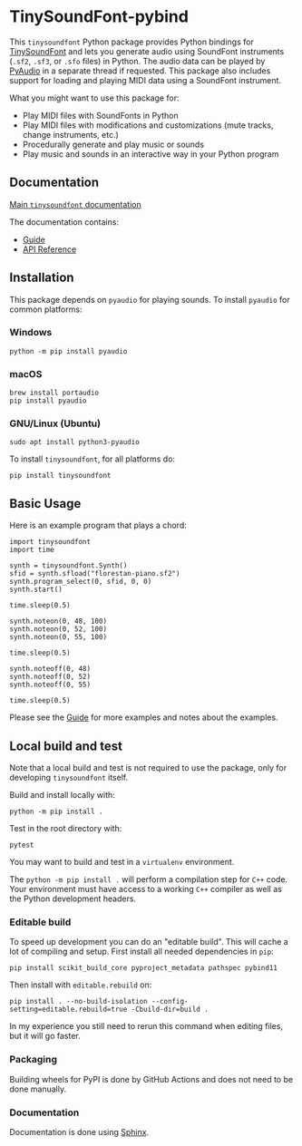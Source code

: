 # TinySoundFont-pybind

This `tinysoundfont` Python package provides Python bindings for
[TinySoundFont](https://github.com/schellingb/TinySoundFont) and lets you
generate audio using SoundFont instruments (`.sf2`, `.sf3`, or `.sfo` files) in
Python. The audio data can be played by
[PyAudio](https://pypi.org/project/PyAudio/) in a separate thread if requested.
This package also includes support for loading and playing MIDI data using a
SoundFont instrument.

What you might want to use this package for:

* Play MIDI files with SoundFonts in Python
* Play MIDI files with modifications and customizations (mute tracks, change instruments, etc.)
* Procedurally generate and play music or sounds
* Play music and sounds in an interactive way in your Python program

## Documentation

[Main `tinysoundfont` documentation](https://nwhitehead.github.io/tinysoundfont-pybind/)

The documentation contains:
* [Guide](https://nwhitehead.github.io/tinysoundfont-pybind/guide.html)
* [API Reference](https://nwhitehead.github.io/tinysoundfont-pybind/reference.html)

## Installation

This package depends on `pyaudio` for playing sounds. To install `pyaudio` for
common platforms:

### Windows

    python -m pip install pyaudio

### macOS

    brew install portaudio
    pip install pyaudio

### GNU/Linux (Ubuntu)

    sudo apt install python3-pyaudio

To install `tinysoundfont`, for all platforms do:

    pip install tinysoundfont


## Basic Usage

Here is an example program that plays a chord:

    import tinysoundfont
    import time

    synth = tinysoundfont.Synth()
    sfid = synth.sfload("florestan-piano.sf2")
    synth.program_select(0, sfid, 0, 0)
    synth.start()

    time.sleep(0.5)

    synth.noteon(0, 48, 100)
    synth.noteon(0, 52, 100)
    synth.noteon(0, 55, 100)

    time.sleep(0.5)

    synth.noteoff(0, 48)
    synth.noteoff(0, 52)
    synth.noteoff(0, 55)

    time.sleep(0.5)

Please see the [Guide](https://nwhitehead.github.io/tinysoundfont-pybind/guide.html)
for more examples and notes about the examples.

## Local build and test

Note that a local build and test is not required to use the package,
only for developing `tinysoundfont` itself.

Build and install locally with:

    python -m pip install .

Test in the root directory with:

    pytest

You may want to build and test in a `virtualenv` environment.

The `python -m pip install .` will perform a compilation step for `C++` code. Your
environment must have access to a working `C++` compiler as well as the Python
development headers.

### Editable build

To speed up development you can do an "editable build". This will cache a lot of
compiling and setup. First install all needed dependencies in `pip`:

    pip install scikit_build_core pyproject_metadata pathspec pybind11

Then install with `editable.rebuild` on:

    pip install . --no-build-isolation --config-setting=editable.rebuild=true -Cbuild-dir=build .

In my experience you still need to rerun this command when editing files, but it will go faster.

### Packaging

Building wheels for PyPI is done by GitHub Actions and does not need to be done manually.

### Documentation

Documentation is done using [Sphinx](https://www.sphinx-doc.org/en/master/).
